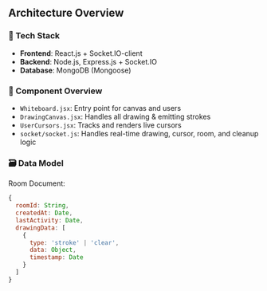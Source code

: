 ##  Architecture Overview

### 🔧 Tech Stack

- **Frontend**: React.js + Socket.IO-client
- **Backend**: Node.js, Express.js + Socket.IO
- **Database**: MongoDB (Mongoose)

### 🧠 Component Overview

- `Whiteboard.jsx`: Entry point for canvas and users
- `DrawingCanvas.jsx`: Handles all drawing & emitting strokes
- `UserCursors.jsx`: Tracks and renders live cursors
- `socket/socket.js`: Handles real-time drawing, cursor, room, and cleanup logic

### 🗃️ Data Model

Room Document:
```js
{
  roomId: String,
  createdAt: Date,
  lastActivity: Date,
  drawingData: [
    {
      type: 'stroke' | 'clear',
      data: Object,
      timestamp: Date
    }
  ]
}
```
